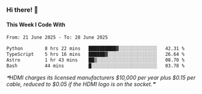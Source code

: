 ### Hi there! 👋

#### This Week I Code With
<!--START_SECTION:waka-->

```txt
From: 21 June 2025 - To: 28 June 2025

Python        8 hrs 22 mins   ██████████▓░░░░░░░░░░░░░░   42.31 %
TypeScript    5 hrs 16 mins   ██████▓░░░░░░░░░░░░░░░░░░   26.64 %
Astro         1 hr 43 mins    ██▒░░░░░░░░░░░░░░░░░░░░░░   08.70 %
Bash          44 mins         █░░░░░░░░░░░░░░░░░░░░░░░░   03.78 %
```

<!--END_SECTION:waka-->

<!--STARTS_HERE_QUOTE_README-->
<i>❝HDMI charges its licensed manufacturers $10,000 per year plus $0.15 per cable, reduced to $0.05 if the HDMI logo is on the socket.❞</i>
<!--ENDS_HERE_QUOTE_README-->
